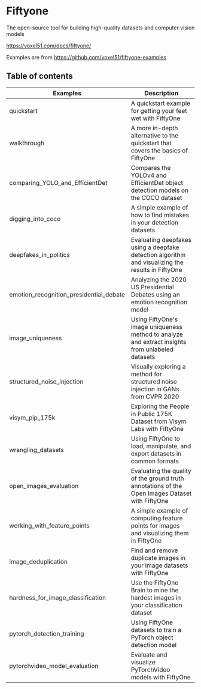 # Fiftyone

The open-source tool for building high-quality datasets and computer vision models

https://voxel51.com/docs/fiftyone/

Examples are from https://github.com/voxel51/fiftyone-examples



## Table of contents

Examples | Description
--- | ---
quickstart | A quickstart example for getting your feet wet with FiftyOne
walkthrough | A more in-depth alternative to the quickstart that covers the basics of FiftyOne
comparing_YOLO_and_EfficientDet | Compares the YOLOv4 and EfficientDet object detection models on the COCO dataset
digging_into_coco | A simple example of how to find mistakes in your detection datasets
deepfakes_in_politics | Evaluating deepfakes using a deepfake detection algorithm and visualizing the results in FiftyOne
emotion_recognition_presidential_debate | Analyzing the 2020 US Presidential Debates using an emotion recognition model
image_uniqueness | Using FiftyOne's image uniqueness method to analyze and extract insights from unlabeled datasets
structured_noise_injection | Visually exploring a method for structured noise injection in GANs from CVPR 2020
visym_pip_175k | Exploring the People in Public 175K Dataset from Visym Labs with FiftyOne
wrangling_datasets | Using FiftyOne to load, manipulate, and export datasets in common formats
open_images_evaluation | Evaluating the quality of the ground truth annotations of the Open Images Dataset with FiftyOne
working_with_feature_points | A simple example of computing feature points for images and visualizing them in FiftyOne
image_deduplication | Find and remove duplicate images in your image datasets with FiftyOne
hardness_for_image_classification | Use the FiftyOne Brain to mine the hardest images in your classification dataset
pytorch_detection_training | Using FiftyOne datasets to train a PyTorch object detection model
pytorchvideo_model_evaluation | Evaluate and visualize PyTorchVideo models with FiftyOne